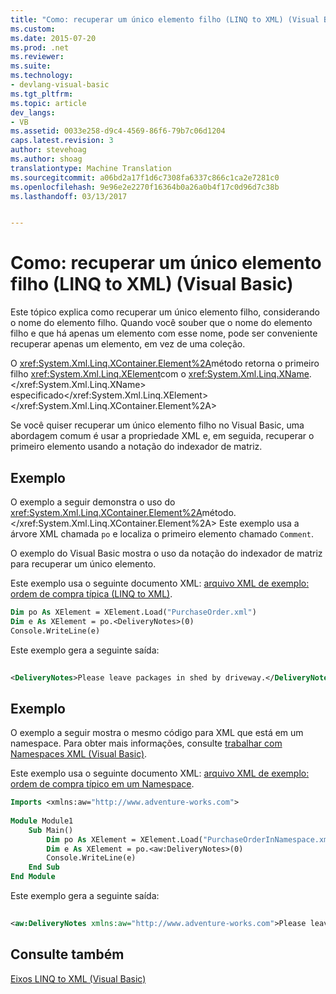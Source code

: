 ```yaml
---
title: "Como: recuperar um único elemento filho (LINQ to XML) (Visual Basic) | Documentos do Microsoft"
ms.custom: 
ms.date: 2015-07-20
ms.prod: .net
ms.reviewer: 
ms.suite: 
ms.technology:
- devlang-visual-basic
ms.tgt_pltfrm: 
ms.topic: article
dev_langs:
- VB
ms.assetid: 0033e258-d9c4-4569-86f6-79b7c06d1204
caps.latest.revision: 3
author: stevehoag
ms.author: shoag
translationtype: Machine Translation
ms.sourcegitcommit: a06bd2a17f1d6c7308fa6337c866c1ca2e7281c0
ms.openlocfilehash: 9e96e2e2270f16364b0a26a0b4f17c0d96d7c38b
ms.lasthandoff: 03/13/2017


---
```

# <a name="how-to-retrieve-a-single-child-element-linq-to-xml-visual-basic"></a>Como: recuperar um único elemento filho (LINQ to XML) (Visual Basic)
Este tópico explica como recuperar um único elemento filho, considerando o nome do elemento filho. Quando você souber que o nome do elemento filho e que há apenas um elemento com esse nome, pode ser conveniente recuperar apenas um elemento, em vez de uma coleção.  
  
 O <xref:System.Xml.Linq.XContainer.Element%2A>método retorna o primeiro filho <xref:System.Xml.Linq.XElement>com o <xref:System.Xml.Linq.XName>.</xref:System.Xml.Linq.XName> especificado</xref:System.Xml.Linq.XElement> </xref:System.Xml.Linq.XContainer.Element%2A>  
  
 Se você quiser recuperar um único elemento filho no Visual Basic, uma abordagem comum é usar a propriedade XML e, em seguida, recuperar o primeiro elemento usando a notação do indexador de matriz.  
  
## <a name="example"></a>Exemplo  
 O exemplo a seguir demonstra o uso do <xref:System.Xml.Linq.XContainer.Element%2A>método.</xref:System.Xml.Linq.XContainer.Element%2A> Este exemplo usa a árvore XML chamada `po` e localiza o primeiro elemento chamado `Comment`.  
  
 O exemplo do Visual Basic mostra o uso da notação do indexador de matriz para recuperar um único elemento.  
  
 Este exemplo usa o seguinte documento XML: [arquivo XML de exemplo: ordem de compra típica (LINQ to XML)](../../../../visual-basic/programming-guide/concepts/linq/sample-xml-file-typical-purchase-order-linq-to-xml.md).  
  
```vb  
Dim po As XElement = XElement.Load("PurchaseOrder.xml")  
Dim e As XElement = po.<DeliveryNotes>(0)  
Console.WriteLine(e)  
```  
  
 Este exemplo gera a seguinte saída:  
  
```xml  
  
<DeliveryNotes>Please leave packages in shed by driveway.</DeliveryNotes>  
```  
  
## <a name="example"></a>Exemplo  
 O exemplo a seguir mostra o mesmo código para XML que está em um namespace. Para obter mais informações, consulte [trabalhar com Namespaces XML (Visual Basic)](../../../../visual-basic/programming-guide/concepts/linq/working-with-xml-namespaces.md).  
  
 Este exemplo usa o seguinte documento XML: [arquivo XML de exemplo: ordem de compra típico em um Namespace](../../../../visual-basic/programming-guide/concepts/linq/sample-xml-file-typical-purchase-order-in-a-namespace.md).  
  
```vb  
Imports <xmlns:aw="http://www.adventure-works.com">  
  
Module Module1  
    Sub Main()  
        Dim po As XElement = XElement.Load("PurchaseOrderInNamespace.xml")  
        Dim e As XElement = po.<aw:DeliveryNotes>(0)  
        Console.WriteLine(e)  
    End Sub  
End Module  
```  
  
 Este exemplo gera a seguinte saída:  
  
```xml  
  
<aw:DeliveryNotes xmlns:aw="http://www.adventure-works.com">Please leave packages in shed by driveway.</aw:DeliveryNotes>  
```  
  
## <a name="see-also"></a>Consulte também  
 [Eixos LINQ to XML (Visual Basic)](../../../../visual-basic/programming-guide/concepts/linq/linq-to-xml-axes.md)
